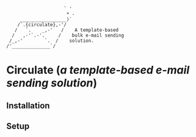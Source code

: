                          ` '
                          * -
         _________________)`
        /`.{circulate},-'/
       /   `.    _,-'   /    A template-based
      /   ,-'`.-'.     /    bulk e-mail sending
     /_,-'        `.  /    solution.
    /'______________`/


# Circulate (*a template-based e-mail sending solution*)

## Installation



## Setup
